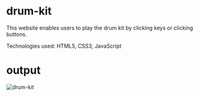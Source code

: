 # drum-kit

This website enables users to play the drum kit by clicking keys or clicking buttons.

Technologies used: HTML5, CSS3, JavaScript

# output

![drum-kit](https://user-images.githubusercontent.com/104721888/209049543-6e24b0d0-929c-4d85-8744-9ca4a0cfb980.png)
